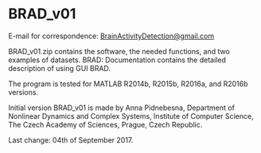 # BRAD_v01
E-mail for correspondence: BrainActivityDetection@gmail.com

BRAD_v01.zip contains the software, the needed functions, and two examples of datasets.
BRAD: Documentation contains the detailed description of using GUI BRAD.

The program is tested for MATLAB R2014b, R2015b, R2016a, and R2016b versions.

Initial version BRAD_v01 is made by Anna Pidnebesna, Department of Nonlinear Dynamics and Complex Systems, Institute of Computer Science, The Czech Academy of Sciences, Prague, Czech Republic.

Last change: 04th of September 2017.
